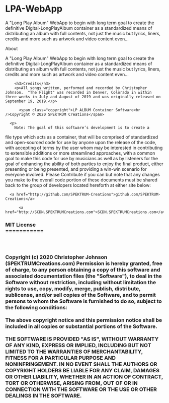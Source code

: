 # LPA-WebApp
 A "Long Play Album" WebApp to begin with long term goal to create the definitive Digital-LongPlayAlbum container as a standardized means of distributing an album with full contents, not just the music but lyrics, liners, credits and more such as artwork and video content even...

  <!-- 
   <SPKML Type="Text/Html5" Codebase="./" Content="Web-Application" >

            ________________________________________________________________________
            __|____|____|____|____|____|_____|___|_____|_____|____|___|_____|____|__
            ___|____|_____|___|_____|____|_____|___/\_____|____|____|________|____|_
            __|____|___/   _____/\_______  \|    |/  \__/     \__|   |_|____|____|__
            _|____|____\___    \__|     ___/|       /__/  \ /  \_|   |_____|____|___
            ___|____|__/        \_|    |_|__|    |  \_/    \    \|   |_|_____|____|_
            |____|____/_______  /_|____|__|_|____|___\\____/\_  /|_______\|____|____
            ___|____|____|____\/____|____|____|___|_\/___|____\/___|____\/___|____|_
            _|____|_____|____|_____|___|_______|_|______|__|______|__|_____|____|___



                         |--  Some Programs Keep Me Learning...  --|

                              ______________________________
                             / \   Coded & Designed by:     \
                             \_,|  - Christopher Johnson -  |
                                |    SPEKTRUMCreations.com  |
                                |  ,--------------------------,
                                \_/__________________________/


                       
                                This WebKitApplication Bundle
                                 Contains the album contents
                                  Of Christopher Johnson's:
 
                                        "The Flight"


                              Copyright (C) 2020 SPEKTRUMCreations
                                     All Rights Reserved.

          _________________________________  /\____________________ ____ ___   _____   
         /   _____/______   \_   _____/    |/  \__    ___/______   \    |   \ /     \  
         \_____  \ |     ___/|    __)_|       /  |    |   |       _/    |   //  \ /  \ 
         /        \|    |    |        \    |  \  |    |   |    |   \    |  //    \    \
        /_______  /|____|   /_______  /____|__ \ |____|   |____|_  /______/ \____/\_  /
                \/                  \/        \/                 \/                 \/ 

     ______ _______    _________      __      _________ _____   ____   ____  _____  _______ 
`  ./ ___  |_   __ \  |_   ___  |    /  \    |  _   _  |_   _|.'    \.|_   \|_   _|/  ____ \.
  / ./   \_| | |__) |   | |_  \_|   / /\ \   |_/ | | \_| | | /  .--.  \ |   \ | | |  (___ \_|
  | |        |  __ /    |  _|  _   / ____ \      | |     | | | |    | | | |\ \| |  '.____^-.
  \ \.___.'\_| |  \ \_ _| |___/ |_/ /    \ \_   _| |_   _| |_\  \--'  /_| |_\   |_|\\____) |
   \._____.'____| |___|_________|____|  |____| |_____| |_____|\.____.'|_____|\____|_______.'
  
  
            |=======================================================================|
  
                MIT License
                -----------

                Copyright (c) 2020 Christopher Johnson (SPEKTRUMCreations.com)
                Permission is hereby granted, free of charge, to any person
                obtaining a copy of this software and associated documentation
                files (the "Software"), to deal in the Software without
                restriction, including without limitation the rights to use,
                copy, modify, merge, publish, distribute, sublicense, and/or sell
                copies of the Software, and to permit persons to whom the
                Software is furnished to do so, subject to the following
                conditions:

                The above copyright notice and this permission notice shall be
                included in all copies or substantial portions of the Software.

                THE SOFTWARE IS PROVIDED "AS IS", WITHOUT WARRANTY OF ANY KIND,
                EXPRESS OR IMPLIED, INCLUDING BUT NOT LIMITED TO THE WARRANTIES
                OF MERCHANTABILITY, FITNESS FOR A PARTICULAR PURPOSE AND
                NONINFRINGEMENT. IN NO EVENT SHALL THE AUTHORS OR COPYRIGHT
                HOLDERS BE LIABLE FOR ANY CLAIM, DAMAGES OR OTHER LIABILITY,
                WHETHER IN AN ACTION OF CONTRACT, TORT OR OTHERWISE, ARISING
                FROM, OUT OF OR IN CONNECTION WITH THE SOFTWARE OR THE USE OR
                OTHER DEALINGS IN THE SOFTWARE.





                             Ch̥̳͍̭̆̔̈ͅr̟̘̭̺͔̀i͍̼͉̼̯ͤ̓ͤ̐̚s̞̟͚͂̇t̙͓̞̝̽̏ͬo̼ͫ̇̚pͫ̇h̩̙̾̀̆e̙̖̳̣̳͛̐͐r̞̞͆͗ ͎̯͇̻̎̽ͫͬͅJ͓̙̜̄ͬôh̼͈̦̮͆ͤ̒̓͋ṋ̭ͫ͂ͭ̐s̠͇̝̮ͯo̙̦ͣ̍͌̔̋ͅnͦͦͪ͛ͤ,͚̱̼̖͗͋ͦ̍͋ ̹̮͖̣͌̂͐͂̚N͇̯͕͔̑ͩ͗̊ͅe͚͎̪w̻̰̠̹̫ͧͣ͌̓ͧ ͇̒̌ͦ̊M̫̰͚̐e̻͈d̹͙̭͈̰ͮ̈́͑ͦi͎̯̲̾́ͭa͌̄͆ͤ ̘̗̣͉̓A̱̠͔ͨr̰t̎͒̋̀i̪̞̻ṣ̬͈̞͕̄ạ͉̱̫̪̌͆͒n͇͚̣̘̈ ̮̼̦́͒̀-̪̂͋̽̓ ̟͓̣̂@͔̌̓̓ͣs̗̙͖͂̋ͦ͂͛ͅp̥ͦ̓̔ͫͩk̤̹̳̰̂́ͧ͗m͇̺l̔̓




            |=======================================================================|

</SPKML>
//-->

About

A "Long Play Album" WebApp to begin with long term goal to create the definitive Digital-LongPlayAlbum container as a standardized means of distributing an album with full contents, not just the music but lyrics, liners, credits and more such as artwork and video content even...

        <h3>Credits</h3>
        <p>All songs written, performed and recorded by Christopher Johnson.  "The Flight" was recorded in Denver, Colorado in within three weeks in July and August of 2019 and was originally released on September 19, 2019.</p>
      
          <span class="copyright">LP ALBUM Container Software<br />Copyright © 2020 SPEKTRUM Creations</span>
        
      <p>  
        Note: The goal of this software’s development is to create a
  file type which acts as a container, that will be comprised of
  standardized and open-sourced code for use by anyone upon the
  release of the code, with accepting of terms by the user whom 
  may be interested in contributing to extensible additions or 
  more streamlined approaches, with a common goal to make this 
  code for use by musicians as well as by listeners for the goal
  of enhancing the ability of both parties to enjoy the final
  product, either presenting or being presented, and providing 
  a win-win scenario for everyone involved.  Please Contribute
  if you can but note that any changes you make to the overall
  code portion of these documents must be shared back to the 
  group of developers located hereforth at either site below: </p>
  
      <a href="http://github.com/SPEKTRUM-Creations">github.com/SPEKTRUM-Creations</a>  
         
          <a href="http://SCDN.SPEKTRUMCreations.com">SCDN.SPEKTRUMCreations.com</a>

<h3>MIT License<br />
  ===========<h3>
<br /><br />
Copyright (c) 2020 Christopher Johnson (SPEKTRUMCreations.com)
Permission is hereby granted, free of charge, to any person
obtaining a copy of this software and associated documentation
files (the "Software"), to deal in the Software without
restriction, including without limitation the rights to use,
copy, modify, merge, publish, distribute, sublicense, and/or sell
copies of the Software, and to permit persons to whom the
Software is furnished to do so, subject to the following
conditions:
<br /><br />
The above copyright notice and this permission notice shall be
included in all copies or substantial portions of the Software.
<br /><br />
THE SOFTWARE IS PROVIDED "AS IS", WITHOUT WARRANTY OF ANY KIND,
EXPRESS OR IMPLIED, INCLUDING BUT NOT LIMITED TO THE WARRANTIES
OF MERCHANTABILITY, FITNESS FOR A PARTICULAR PURPOSE AND
NONINFRINGEMENT. IN NO EVENT SHALL THE AUTHORS OR COPYRIGHT
HOLDERS BE LIABLE FOR ANY CLAIM, DAMAGES OR OTHER LIABILITY,
WHETHER IN AN ACTION OF CONTRACT, TORT OR OTHERWISE, ARISING
FROM, OUT OF OR IN CONNECTION WITH THE SOFTWARE OR THE USE OR
OTHER DEALINGS IN THE SOFTWARE.

</code>


